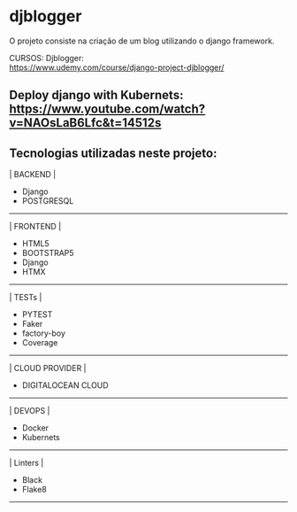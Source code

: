 # djblogger

O projeto consiste na criação de um blog utilizando o django framework.

CURSOS:
Djblogger:
<br>
https://www.udemy.com/course/django-project-djblogger/

Deploy django with Kubernets:
https://www.youtube.com/watch?v=NAOsLaB6Lfc&t=14512s
---------------------
Tecnologias utilizadas neste projeto:
---------------------
| BACKEND |
- Django
- POSTGRESQL
---------------------
| FRONTEND |
- HTML5
- BOOTSTRAP5
- Django
- HTMX
---------------------
| TESTs |
- PYTEST
- Faker
- factory-boy
- Coverage
---------------------
| CLOUD PROVIDER |
- DIGITALOCEAN CLOUD
---------------------
| DEVOPS |
- Docker
- Kubernets
---------------------
| Linters |
- Black
- Flake8
---------------------
